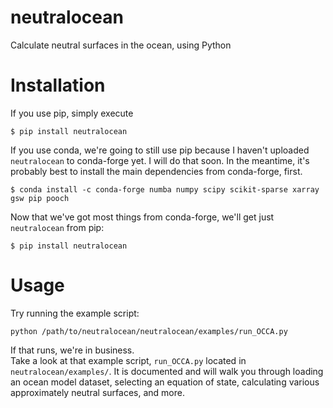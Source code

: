 # neutralocean
Calculate neutral surfaces in the ocean, using Python

# Installation
If you use pip, simply execute
```
$ pip install neutralocean
```

If you use conda, we're going to still use pip because I haven't uploaded `neutralocean` to conda-forge yet.  I will do that soon.  In the meantime, it's probably best to install the main dependencies from conda-forge, first.  
```
$ conda install -c conda-forge numba numpy scipy scikit-sparse xarray gsw pip pooch
```
Now that we've got most things from conda-forge, we'll get just `neutralocean` from pip:
```
$ pip install neutralocean
```


# Usage
Try running the example script:
```
python /path/to/neutralocean/neutralocean/examples/run_OCCA.py
```
If that runs, we're in business.  
Take a look at that example script, `run_OCCA.py` located in `neutralocean/examples/`.
It is documented and will walk you through loading an ocean model dataset, selecting an equation of state, calculating various approximately neutral surfaces, and more. 